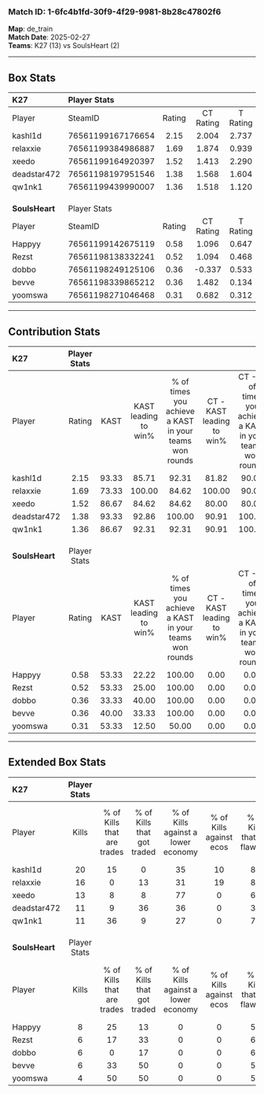 ### Match ID: 1-6fc4b1fd-30f9-4f29-9981-8b28c47802f6  
**Map**: de_train  
**Match Date**: 2025-02-27  
**Teams**: K27 (13) vs SoulsHeart (2)  

---  

## Box Stats  

| **K27**        | Player Stats      |        |           |          |       |       |       |         |        |      |     |
| :- | :- | :-: | :-: | :-: | :-: | :-: | :-: | :-: | :-: | :-: | :-: |
| Player         | SteamID           | Rating | CT Rating | T Rating | KAST  |  ADR  | Kills | Assists | Deaths | K/D  | HS% |
| kashl1d        | 76561199167176654 |  2.15  |   2.004   |  2.737   | 93.33 | 113.1 |  20   |    0    |   3    | 6.67 | 35  |
| relaxxie       | 76561199384986887 |  1.69  |   1.874   |  0.939   | 73.33 | 114.9 |  16   |    2    |   6    | 2.67 | 62  |
| xeedo          | 76561199164920397 |  1.52  |   1.413   |  2.290   | 86.67 | 92.2  |  13   |    4    |   7    | 1.86 | 53  |
| deadstar472    | 76561198197951546 |  1.38  |   1.568   |  1.604   | 93.33 | 91.7  |  11   |    5    |   9    | 1.22 | 36  |
| qw1nk1         | 76561199439990007 |  1.36  |   1.518   |  1.120   | 86.67 | 62.7  |  11   |    2    |   5    | 2.20 | 72  |
|                |                   |        |           |          |       |       |       |         |        |      |     |
|                |                   |        |           |          |       |       |       |         |        |      |     |
|                |                   |        |           |          |       |       |       |         |        |      |     |
| **SoulsHeart** | Player Stats      |        |           |          |       |       |       |         |        |      |     |
| Player         | SteamID           | Rating | CT Rating | T Rating | KAST  |  ADR  | Kills | Assists | Deaths | K/D  | HS% |
| Happyy         | 76561199142675119 |  0.58  |   1.096   |  0.647   | 53.33 | 49.5  |   8   |    1    |   14   | 0.57 | 12  |
| Rezst          | 76561198138332241 |  0.52  |   1.094   |  0.468   | 53.33 | 61.4  |   6   |    4    |   14   | 0.43 | 83  |
| dobbo          | 76561198249125106 |  0.36  |  -0.337   |  0.533   | 33.33 | 62.0  |   6   |    1    |   14   | 0.43 | 83  |
| bevve          | 76561198339865212 |  0.36  |   1.482   |  0.134   | 40.00 | 50.7  |   6   |    0    |   14   | 0.43 | 50  |
| yoomswa        | 76561198271046468 |  0.31  |   0.682   |  0.312   | 53.33 | 43.1  |   4   |    4    |   15   | 0.27 | 75  |
---  

## Contribution Stats  

| **K27**        | Player Stats |       |                      |                                                        |                           |                                                             |                          |                                                            |
| :- | :-: | :-: | :-: | :-: | :-: | :-: | :-: | :-: |
| Player         |    Rating    | KAST  | KAST leading to win% | % of times you achieve a KAST in your teams won rounds | CT - KAST leading to win% | CT - % of times you achieve a KAST in your teams won rounds | T - KAST leading to win% | T - % of times you achieve a KAST in your teams won rounds |
| kashl1d        |     2.15     | 93.33 |        85.71         |                         92.31                          |           81.82           |                            90.00                            |          100.00          |                           100.00                           |
| relaxxie       |     1.69     | 73.33 |        100.00        |                         84.62                          |          100.00           |                            90.00                            |          100.00          |                           66.67                            |
| xeedo          |     1.52     | 86.67 |        84.62         |                         84.62                          |           80.00           |                            80.00                            |          100.00          |                           100.00                           |
| deadstar472    |     1.38     | 93.33 |        92.86         |                         100.00                         |           90.91           |                           100.00                            |          100.00          |                           100.00                           |
| qw1nk1         |     1.36     | 86.67 |        92.31         |                         92.31                          |           90.91           |                           100.00                            |          100.00          |                           66.67                            |
|                |              |       |                      |                                                        |                           |                                                             |                          |                                                            |
|                |              |       |                      |                                                        |                           |                                                             |                          |                                                            |
|                |              |       |                      |                                                        |                           |                                                             |                          |                                                            |
| **SoulsHeart** | Player Stats |       |                      |                                                        |                           |                                                             |                          |                                                            |
| Player         |    Rating    | KAST  | KAST leading to win% | % of times you achieve a KAST in your teams won rounds | CT - KAST leading to win% | CT - % of times you achieve a KAST in your teams won rounds | T - KAST leading to win% | T - % of times you achieve a KAST in your teams won rounds |
| Happyy         |     0.58     | 53.33 |        22.22         |                         100.00                         |           0.00            |                            0.00                             |          33.33           |                           100.00                           |
| Rezst          |     0.52     | 53.33 |        25.00         |                         100.00                         |           0.00            |                            0.00                             |          33.33           |                           100.00                           |
| dobbo          |     0.36     | 33.33 |        40.00         |                         100.00                         |           0.00            |                            0.00                             |          40.00           |                           100.00                           |
| bevve          |     0.36     | 40.00 |        33.33         |                         100.00                         |           0.00            |                            0.00                             |          66.67           |                           100.00                           |
| yoomswa        |     0.31     | 53.33 |        12.50         |                         50.00                          |           0.00            |                            0.00                             |          16.67           |                           50.00                            |
---  

## Extended Box Stats  

| **K27**        | Player Stats |                            |                            |                                    |                         |                              |                                 |        |                             |                                     |                          |                               |                            |
| :- | :-: | :-: | :-: | :-: | :-: | :-: | :-: | :-: | :-: | :-: | :-: | :-: | :-: |
| Player         |    Kills     | % of Kills that are trades | % of Kills that got traded | % of Kills against a lower economy | % of Kills against ecos | % of Kills that are flawless | % of Kills that are close duels | Deaths | % of Deaths that get traded | % of Deaths against a lower economy | % of Deaths against ecos | % of Deaths that are flawless | % of Deaths that are close |
| kashl1d        |      20      |             15             |             0              |                 35                 |           10            |              80              |                5                |   3    |              0              |                 33                  |            0             |              100              |             0              |
| relaxxie       |      16      |             0              |             13             |                 31                 |           19            |              81              |                0                |   6    |              0              |                 67                  |            0             |              50               |             0              |
| xeedo          |      13      |             8              |             8              |                 77                 |            0            |              62              |                8                |   7    |             29              |                 14                  |            0             |              57               |             0              |
| deadstar472    |      11      |             9              |             36             |                 36                 |            0            |              36              |                0                |   9    |             56              |                 33                  |            0             |              44               |             11             |
| qw1nk1         |      11      |             36             |             9              |                 27                 |            0            |              73              |                9                |   5    |             40              |                 40                  |            0             |              60               |             20             |
|                |              |                            |                            |                                    |                         |                              |                                 |        |                             |                                     |                          |                               |                            |
|                |              |                            |                            |                                    |                         |                              |                                 |        |                             |                                     |                          |                               |                            |
|                |              |                            |                            |                                    |                         |                              |                                 |        |                             |                                     |                          |                               |                            |
| **SoulsHeart** | Player Stats |                            |                            |                                    |                         |                              |                                 |        |                             |                                     |                          |                               |                            |
| Player         |    Kills     | % of Kills that are trades | % of Kills that got traded | % of Kills against a lower economy | % of Kills against ecos | % of Kills that are flawless | % of Kills that are close duels | Deaths | % of Deaths that get traded | % of Deaths against a lower economy | % of Deaths against ecos | % of Deaths that are flawless | % of Deaths that are close |
| Happyy         |      8       |             25             |             13             |                 0                  |            0            |              50              |               13                |   14   |             21              |                  0                  |            0             |              79               |             0              |
| Rezst          |      6       |             17             |             33             |                 0                  |            0            |              67              |                0                |   14   |             14              |                  0                  |            0             |              57               |             7              |
| dobbo          |      6       |             0              |             17             |                 0                  |            0            |              67              |               17                |   14   |              0              |                  0                  |            0             |              64               |             7              |
| bevve          |      6       |             33             |             50             |                 0                  |            0            |              50              |                0                |   14   |              7              |                  0                  |            0             |              79               |             7              |
| yoomswa        |      4       |             50             |             50             |                 0                  |            0            |              50              |                0                |   15   |             13              |                  0                  |            0             |              67               |             0              |
